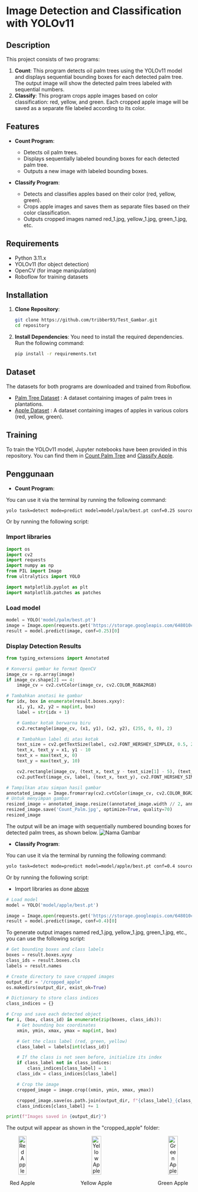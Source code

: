 # Image Detection and Classification with YOLOv11

## Description
This project consists of two programs:
1. **Count**: This program detects oil palm trees using the YOLOv11 model and displays sequential bounding boxes for each detected palm tree. The output image will show the detected palm trees labeled with sequential numbers.
2. **Classify**: This program crops apple images based on color classification: red, yellow, and green. Each cropped apple image will be saved as a separate file labeled according to its color.

## Features
- **Count Program**:
  - Detects oil palm trees.
  - Displays sequentially labeled bounding boxes for each detected palm tree.
  - Outputs a new image with labeled bounding boxes.

- **Classify Program**:
  - Detects and classifies apples based on their color (red, yellow, green).
  - Crops apple images and saves them as separate files based on their color classification.
  - Outputs cropped images named red_1.jpg, yellow_1.jpg, green_1.jpg, etc.

## Requirements
- Python 3.11.x
- YOLOv11 (for object detection)
- OpenCV (for image manipulation)
- Roboflow for training datasets

## Installation

1. **Clone Repository**:
   ```bash
   git clone https://github.com/tribber93/Test_Gambar.git
   cd repository
    ```

2. **Install Dependencies**: You need to install the required dependencies. Run the following command:

    ```bash
    pip install -r requirements.txt
    ```

## Dataset
The datasets for both programs are downloaded and trained from Roboflow.

- [Palm Tree Dataset](https://universe.roboflow.com/aakash-thapa-5qpod/palm-tree-label-200m-splitted-wdpy4) : A dataset containing images of palm trees in plantations.
- [Apple Dataset](https://universe.roboflow.com/nn-2ju5u/apple_maturity-1ayzw) : A dataset containing images of apples in various colors (red, yellow, green).

## Training
To train the YOLOv11 model, Jupyter notebooks have been provided in this repository. You can find them in [Count Palm Tree](./Count.ipynb) and [Classify Apple](./Classify.ipynb).

## Penggunaan
- **Count Program**:

You can use it via the terminal by running the following command:

```bash
yolo task=detect mode=predict model=model/palm/best.pt conf=0.25 source='https://storage.googleapis.com/648010c1-f244-4641-98f2-73ff6c1b4e99/ai_assignment_20241202_count.jpeg'
```
Or by running the following script:
### Import libraries
```python
import os
import cv2
import requests
import numpy as np
from PIL import Image
from ultralytics import YOLO

import matplotlib.pyplot as plt
import matplotlib.patches as patches
```

### Load model
```python
model = YOLO('model/palm/best.pt')
image = Image.open(requests.get('https://storage.googleapis.com/648010c1-f244-4641-98f2-73ff6c1b4e99/ai_assignment_20241202_count.jpeg', stream=True).raw)
result = model.predict(image, conf=0.25)[0]
```

### Display Detection Results
```python
from typing_extensions import Annotated

# Konversi gambar ke format OpenCV
image_cv = np.array(image)
if image_cv.shape[2] == 4: 
    image_cv = cv2.cvtColor(image_cv, cv2.COLOR_RGBA2RGB)

# Tambahkan anotasi ke gambar
for idx, box in enumerate(result.boxes.xyxy):
    x1, y1, x2, y2 = map(int, box)
    label = str(idx + 1)

    # Gambar kotak berwarna biru
    cv2.rectangle(image_cv, (x1, y1), (x2, y2), (255, 0, 0), 2)

    # Tambahkan label di atas kotak
    text_size = cv2.getTextSize(label, cv2.FONT_HERSHEY_SIMPLEX, 0.5, 2)[0]
    text_x, text_y = x1, y1 - 10
    text_x = max(text_x, 0)
    text_y = max(text_y, 10)

    cv2.rectangle(image_cv, (text_x, text_y - text_size[1] - 5), (text_x + text_size[0], text_y + 5), (255, 0, 0), -1)
    cv2.putText(image_cv, label, (text_x, text_y), cv2.FONT_HERSHEY_SIMPLEX, 0.5, (255, 255, 255), 2)

# Tampilkan atau simpan hasil gambar
annotated_image = Image.fromarray(cv2.cvtColor(image_cv, cv2.COLOR_BGR2RGB))
# Untuk menyimpan gambar
resized_image = annotated_image.resize((annotated_image.width // 2, annotated_image.height // 2))  
resized_image.save('Count_Palm.jpg', optimize=True, quality=70) 
resized_image
```

The output will be an image with sequentially numbered bounding boxes for detected palm trees, as shown below.
![Nama Gambar](./Count_Palm.jpg)

- **Classify Program**:

You can use it via the terminal by running the following command:

```bash
yolo task=detect mode=predict model=model/apple/best.pt conf=0.4 source='https://storage.googleapis.com/648010c1-f244-4641-98f2-73ff6c1b4e99/ai_assignment_20230726_classify.jpeg
```

Or by running the following script:
- Import libraries as done  [above](#import-library)

```python
# Load model
model = YOLO('model/apple/best.pt')

image = Image.open(requests.get('https://storage.googleapis.com/648010c1-f244-4641-98f2-73ff6c1b4e99/ai_assignment_20230726_classify.jpeg', stream=True).raw)
result = model.predict(image, conf=0.4)[0]
```
To generate output images named red_1.jpg, yellow_1.jpg, green_1.jpg, etc., you can use the following script:
```python
# Get bounding boxes and class labels
boxes = result.boxes.xyxy  
class_ids = result.boxes.cls  
labels = result.names  

# Create directory to save cropped images
output_dir = '/cropped_apple'
os.makedirs(output_dir, exist_ok=True)

# Dictionary to store class indices
class_indices = {}

# Crop and save each detected object
for i, (box, class_id) in enumerate(zip(boxes, class_ids)):
    # Get bounding box coordinates
    xmin, ymin, xmax, ymax = map(int, box)

    # Get the class label (red, green, yellow)
    class_label = labels[int(class_id)]

    # If the class is not seen before, initialize its index
    if class_label not in class_indices:
        class_indices[class_label] = 1
    class_idx = class_indices[class_label]

    # Crop the image
    cropped_image = image.crop((xmin, ymin, xmax, ymax))

    cropped_image.save(os.path.join(output_dir, f"{class_label}_{class_idx}.jpg"))
    class_indices[class_label] += 1

print(f"Images saved in {output_dir}")
```
The output will appear as shown in the "cropped_apple" folder:
<div style="display: flex; justify-content: space-between; align-items: center;">
  <div style="text-align: center;">
    <img src="./cropped_apple/red_1.jpg" alt="Red Apple" style="width: 50%; height: auto;">
    <p>Red Apple</p>
  </div>
  <div style="text-align: center;">
    <img src="./cropped_apple/yellow_1.jpg" alt="Yellow Apple" style="width: 50%; height: auto;">
    <p>Yellow Apple</p>
  </div>
  <div style="text-align: center;">
    <img src="./cropped_apple/green_1.jpg" alt="Green Apple" style="width: 50%; height: auto;">
    <p>Green Apple</p>
  </div>
</div>
